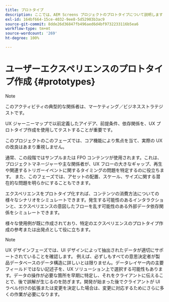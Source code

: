 ```yaml
---
title: プロトタイプ
description: ここでは、AEM Screens プロジェクトのプロトタイプについて説明します
exl-id: 164bf664-15ce-4032-9ee8-5d52903b3ac9
source-git-commit: 8dde26d36847fb496aed6d4bf9732233116b5ea6
workflow-type: tm+mt
source-wordcount: '269'
ht-degree: 100%

---
```


# ユーザーエクスペリエンスのプロトタイプ作成 {#prototypes}

>[!NOTE]
>
>このアクティビティの典型的な関係者は、マーケティング／ビジネスストラテジストです。

UX ジャーニーマップで以前定義したアイデア、前提条件、依存関係を、UX プロトタイプ作成を使用してテストすることが重要です。

このプロジェクトのこのフェーズでは、コア機能により焦点を当て、実際の UX の改良はあまり重視しません。

通常、この段階ではサンプルまたは FPO コンテンツが使用されます。これは、プロジェクトマネージャーや主な関係者が、UX フローの大きなギャップ、再生や関連するトリガーイベントに関するタイミングの問題を特定するのに役立ちます。
また、このフェーズでは、アセットの配置、スケール、サイズに関する潜在的な問題を明らかにすることもできます。

エクスペリエンスをプロトタイプ化すれば、コンテンツの消費方法についての様々なシナリオをシミュレートできます。発生する可能性のあるインタラクションと、エクスペリエンスの意図したフローを乱す可能性のある外部データ依存関係をシミュレートできます。

様々な使用例が既に作成されており、特定のエクスペリエンスのプロトタイプ作成の参考または出発点として役に立ちます。


>[!NOTE]
> UX デザインフェーズでは、UI デザインによって抽出されたデータが適切にサポートされていることを確認します。
> 例えば、必ずしもすべての意思決定者が製品データベースのデータ構造に詳しいとは限りません。データレイヤー内の主要フィールドではない記述子を、UX ソリューション上で選択する可能性もあります。データの操作が必要な箇所を早期に特定し、それをクライアントに伝えることで、後で誤解が生じるのを防ぎます。開発が始まった後でクライアントが UI ラベル付けの拡張または変更を決定した場合は、変更に対応するためにさらに多くの作業が必要になります。
